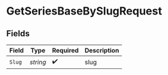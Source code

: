 # GetSeriesBaseBySlugRequest


## Fields

| Field              | Type               | Required           | Description        |
| ------------------ | ------------------ | ------------------ | ------------------ |
| `Slug`             | *string*           | :heavy_check_mark: | slug               |